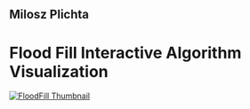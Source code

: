 ## Milosz Plichta

# Flood Fill Interactive Algorithm Visualization
[![FloodFill Thumbnail](https://i.imgur.com/77kEFnZ.png)](https://m-plichta.github.io/FloodFill/floodFill.html)
